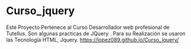 # Curso_jquery
Este Proyecto Pertenece al Curso Desarrollador web profesional de Tutellus. Son algunas practicas de JQuery . Para su Realización se usaron las Tecnología HTML, Jquery.
https://lopez089.github.io/Curso_jquery/
